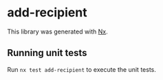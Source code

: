 # add-recipient

This library was generated with [Nx](https://nx.dev).

## Running unit tests

Run `nx test add-recipient` to execute the unit tests.
